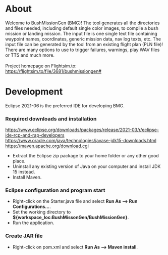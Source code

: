 # About

Welcome to BushMissionGen (BMG)! The tool generates all the directories and files needed, including default single color images, to compile a bush mission or landing mission. The input file is one single text file containing waypoint names, coordinates, generic mission data, nav log texts, etc. The input file can be generated by the tool from an existing flight plan (PLN file)! There are many options to use to trigger failures, warnings, play WAV files or TTS and much more.<br>
<br>
Project homepage on Flightsim.to:<br>
https://flightsim.to/file/3681/bushmissiongen#

# Development

Eclipse 2021-06 is the preferred IDE for developing BMG.

### Required downloads and installation

https://www.eclipse.org/downloads/packages/release/2021-03/r/eclipse-ide-rcp-and-rap-developers<br>
https://www.oracle.com/java/technologies/javase-jdk15-downloads.html<br>
https://maven.apache.org/download.cgi<br>


* Extract the Eclipse zip package to your home folder or any other good place.
* Uninstall any existing version of Java on your computer and install JDK 15 instead.
* Install Maven.

### Eclipse configuration and program start

* Right-click on the Starter.java file and select <b>Run As --> Run Configurations...</b>.
* Set the working directory to <b>${workspace_loc:BushMissonGen/BushMissionGen}</b>.
* Run the application.

### Create JAR file

* Right-click on pom.xml and select <b>Run As --> Maven install</b>.
